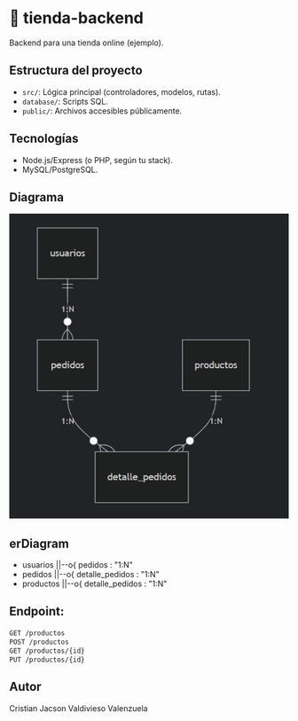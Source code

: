 # 🛒 tienda-backend  

Backend para una tienda online (ejemplo).  

## Estructura del proyecto  
- `src/`: Lógica principal (controladores, modelos, rutas).
- `database/`: Scripts SQL.
- `public/`: Archivos accesibles públicamente.

## Tecnologías
- Node.js/Express (o PHP, según tu stack).
- MySQL/PostgreSQL.

## Diagrama
![alt text](image.png)

## erDiagram
- usuarios ||--o{ pedidos : "1:N"
- pedidos ||--o{ detalle_pedidos : "1:N"
- productos ||--o{ detalle_pedidos : "1:N"

## Endpoint: 
    GET /productos
    POST /productos
    GET /productos/{id}
    PUT /productos/{id}

## Autor
Cristian Jacson Valdivieso Valenzuela